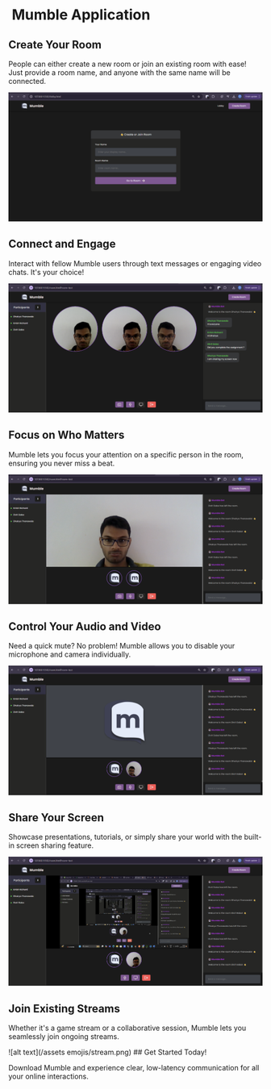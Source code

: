 # ️ Mumble Application 

## Create Your Room 

People can either create a new room or join an existing room with ease! Just provide a room name, and anyone with the same name will be connected.

![alt text](/assets/img-1.png)

## Connect and Engage 

Interact with fellow Mumble users through text messages or engaging video chats. It's your choice!

![alt text](/assets/img-2.png)

## Focus on Who Matters 

Mumble lets you focus your attention on a specific person in the room, ensuring you never miss a beat.

![alt text](/assets/img-3.png)

## Control Your Audio and Video  

Need a quick mute? No problem! Mumble allows you to disable your microphone and camera individually.

![alt text](/assets/img-4.png)

## Share Your Screen 

Showcase presentations, tutorials, or simply share your world with the built-in screen sharing feature.

![alt text](/assets/img-5.png)

## Join Existing Streams 

Whether it's a game stream or a collaborative session, Mumble lets you seamlessly join ongoing streams.

![alt text](/assets emojis/stream.png)  ## Get Started Today! 

Download Mumble and experience clear, low-latency communication for all your online interactions.
